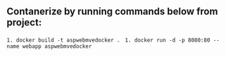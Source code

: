 ## Contanerize by running commands below from project:
```1. docker build -t aspwebmvedocker . ```
```1. docker run -d -p 8080:80 --name webapp aspwebmvedocker```
